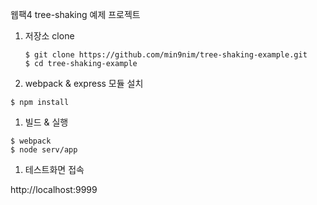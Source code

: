 웹팩4 tree-shaking 예제 프로젝트

1. 저장소 clone
    ```
    $ git clone https://github.com/min9nim/tree-shaking-example.git
    $ cd tree-shaking-example
    ```

1. webpack & express 모듈 설치
  ```
  $ npm install
  ```

1. 빌드 & 실행
  ```
  $ webpack
  $ node serv/app
  ```

1. 테스트화면 접속

http://localhost:9999
